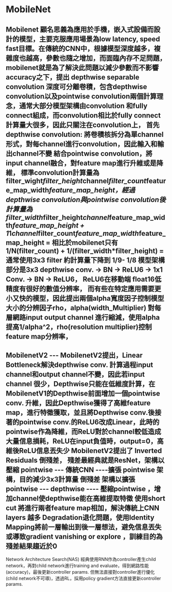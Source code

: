 # MobileNet
Mobilenet 顧名思義為應用於手機，嵌入式設備而設計的模型，主要克服應用場景為low latency, speed fast目標。在傳統的CNN中，根據模型深度越多，複雜度也越高，參數也隨之增加，而面臨內存不足問題，mobilenet就是為了解決此問題以減少參數而不影響accuracy之下，提出 depthwise separable convolution 深度可分離卷積，包含depthwise convolution以及pointwise convolution兩個計算理念，通常大部分模型架構由convolution 和fully connect組成，而convolution相比於fully connect計算量大很多，因此只關注在convolution上，
首先depthwise convolution: 將卷積核拆分為單channel形式，對每channel進行convolution，因此輸入和輸出channel不變
結合pointwise convolution，將input channel融合，對feature map進行升維或是降維，
標準convolution計算量為filter_wight*filter_height*channel*filter_count*feature_map_width*feature_map_height，經過depthwise convolution與pointwise convolution後計算量為filter_width*filter_height*channel*feature_map_width*feature_map_height + 1*1*channel*filter_count*feature_map_width*feature_map_height = 相比於mobilenet只有1/N(filter_count) + 1/(filter_width*filter_height) = 通常使用3x3 filter 約計算量下降到 1/9- 1/8
模型架構部分是3x3 depthwise conv. -> BN -> ReLU6 -> 1x1 Conv. -> BN -> ReLU6，
ReLU6在移動端 float16低精度有很好的數值分辨率，
而有些在特定應用需要更小又快的模型，因此提出兩個alpha寬度因子控制模型大小的分辨因子rho，alpha(width_Multiplier) 對每層網路input output channel 進行縮減，使用alpha提高1/alpha^2，rho(resolution multiplier)控制feature map分辨率，
-------------------------------------------------------------------------------------------------------
MobilenetV2 --- MobilenetV2提出，Linear Bottleneck解決depthwise conv. 計算過程input channel和output channel不變，因此若input channel 很少，Depthwise只能在低維度計算，在MobilenetV1的Depthwise前面增加一個pointwise conv. 升維，因此Depthwise獲得了高維feature map，進行特徵獲取，並且將Depthwise conv.後接著的pointwise conv.的ReLU6改成Linear，此時的pointwise作為降維，而ReLU對於channel較低造成大量信息損耗，ReLU在input負值時，output=0，高維後ReLU信息丟失少
MobilenetV2提出了 Inverted Residuals 倒殘差，
殘差最經典就是ResNet，架構以壓縮 pointwise --- 傳統CNN ----擴張 pointwise 架構，目的減少3x3計算量
倒殘差 架構以擴張 pointwise --- depthwise ---- 壓縮pointwise ，增加channel使depthwise能在高維提取特徵
使用short cut 將進行兩者feature map相加，解決傳統上CNN layers 越多 Degradation退化問題，使用Identity Mapping將前一層輸出到後一層想法，避免信息丟失或導致gradient vanishing or explore ，訓練目的為殘差結果趨近於0
-------------------------------------------------------------------------------------------------------
Network Architecture Search(NAS)
經典使用RNN作為controller產生child network，再對child network進行training and evaluate，得到網路性能(accuracy)，最後更新controller params. 但無法直接對controller進行優化(child network不可導)，透過RL，採用policy gradient方法直接更新controller params.
